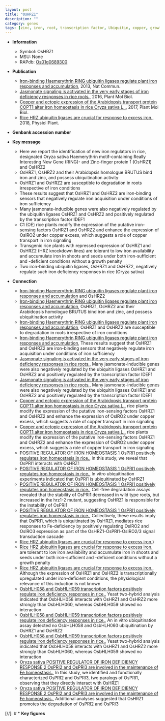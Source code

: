 ```yaml
---
layout: post
title: "OsHRZ1"
description: ""
category: genes
tags: [zinc, iron, root, transcription factor, Ubiquitin, copper, growth]
---
```


* **Information**  
    + Symbol: OsHRZ1  
    + MSU: None  
    + RAPdb: [Os01g0689300](http://rapdb.dna.affrc.go.jp/viewer/gbrowse_details/irgsp1?name=Os01g0689300)  

* **Publication**  
    + [Iron-binding Haemerythrin RING ubiquitin ligases regulate plant iron responses and accumulation](http://www.ncbi.nlm.nih.gov/pubmed?term=Iron-binding+Haemerythrin+RING+ubiquitin+ligases+regulate+plant+iron+responses+and+accumulation%5BTitle%5D), 2013, Nat Commun.
    + [Jasmonate signaling is activated in the very early stages of iron deficiency responses in rice roots.](http://www.ncbi.nlm.nih.gov/pubmed?term=Jasmonate+signaling+is+activated+in+the+very+early+stages+of+iron+deficiency+responses+in+rice+roots.%5BTitle%5D), 2016, Plant Mol Biol.
    + [Copper and ectopic expression of the Arabidopsis transport protein COPT1 alter iron homeostasis in rice Oryza sativa L..](http://www.ncbi.nlm.nih.gov/pubmed?term=Copper+and+ectopic+expression+of+the+Arabidopsis+transport+protein+COPT1+alter+iron+homeostasis+in+rice+Oryza+sativa+L..%5BTitle%5D), 2017, Plant Mol Biol.
    + [Rice HRZ ubiquitin ligases are crucial for response to excess iron.](http://www.ncbi.nlm.nih.gov/pubmed?term=Rice+HRZ+ubiquitin+ligases+are+crucial+for+response+to+excess+iron.%5BTitle%5D), 2018, Physiol Plant.

* **Genbank accession number**  

* **Key message**  
    + Here we report the identification of new iron regulators in rice, designated Oryza sativa Haemerythrin motif-containing Really Interesting New Gene (RING)- and Zinc-finger protein 1 (OsHRZ1) and OsHRZ2
    + OsHRZ1, OsHRZ2 and their Arabidopsis homologue BRUTUS bind iron and zinc, and possess ubiquitination activity
    + OsHRZ1 and OsHRZ2 are susceptible to degradation in roots irrespective of iron conditions
    + These results suggest that OsHRZ1 and OsHRZ2 are iron-binding sensors that negatively regulate iron acquisition under conditions of iron sufficiency
    + Many jasmonate-inducible genes were also negatively regulated by the ubiquitin ligases OsHRZ1 and OsHRZ2 and positively regulated by the transcription factor IDEF1
    + C1 (OE) rice plants modify the expression of the putative iron-sensing factors OsHRZ1 and OsHRZ2 and enhance the expression of OsIRO2 under copper excess, which suggests a role of copper transport in iron signaling
    + Transgenic rice plants with repressed expression of OsHRZ1 and OsHRZ2 (HRZ knockdown lines) are tolerant to low iron availability and accumulate iron in shoots and seeds under both iron-sufficient and -deficient conditions without a growth penalty
    + Two iron-binding ubiquitin ligases, OsHRZ1 and OsHRZ2, negatively regulate such iron deficiency responses in rice (Oryza sativa)

* **Connection**  
    + [Iron-binding Haemerythrin RING ubiquitin ligases regulate plant iron responses and accumulation](OsHRZ1) and OsHRZ2
    + [Iron-binding Haemerythrin RING ubiquitin ligases regulate plant iron responses and accumulation](http://www.ncbi.nlm.nih.gov/pubmed?term=Iron-binding+Haemerythrin+RING+ubiquitin+ligases+regulate+plant+iron+responses+and+accumulation%5BTitle%5D), OsHRZ1, OsHRZ2 and their Arabidopsis homologue BRUTUS bind iron and zinc, and possess ubiquitination activity
    + [Iron-binding Haemerythrin RING ubiquitin ligases regulate plant iron responses and accumulation](http://www.ncbi.nlm.nih.gov/pubmed?term=Iron-binding+Haemerythrin+RING+ubiquitin+ligases+regulate+plant+iron+responses+and+accumulation%5BTitle%5D), OsHRZ1 and OsHRZ2 are susceptible to degradation in roots irrespective of iron conditions
    + [Iron-binding Haemerythrin RING ubiquitin ligases regulate plant iron responses and accumulation](http://www.ncbi.nlm.nih.gov/pubmed?term=Iron-binding+Haemerythrin+RING+ubiquitin+ligases+regulate+plant+iron+responses+and+accumulation%5BTitle%5D), These results suggest that OsHRZ1 and OsHRZ2 are iron-binding sensors that negatively regulate iron acquisition under conditions of iron sufficiency
    + [Jasmonate signaling is activated in the very early stages of iron deficiency responses in rice roots.](http://www.ncbi.nlm.nih.gov/pubmed?term=Jasmonate+signaling+is+activated+in+the+very+early+stages+of+iron+deficiency+responses+in+rice+roots.%5BTitle%5D), Many jasmonate-inducible genes were also negatively regulated by the ubiquitin ligases OsHRZ1 and OsHRZ2 and positively regulated by the transcription factor IDEF1
    + [Jasmonate signaling is activated in the very early stages of iron deficiency responses in rice roots.](http://www.ncbi.nlm.nih.gov/pubmed?term=Jasmonate+signaling+is+activated+in+the+very+early+stages+of+iron+deficiency+responses+in+rice+roots.%5BTitle%5D), Many jasmonate-inducible genes were also negatively regulated by the ubiquitin ligases OsHRZ1 and OsHRZ2 and positively regulated by the transcription factor IDEF1
    + [Copper and ectopic expression of the Arabidopsis transport protein COPT1 alter iron homeostasis in rice Oryza sativa L..](OE) rice plants modify the expression of the putative iron-sensing factors OsHRZ1 and OsHRZ2 and enhance the expression of OsIRO2 under copper excess, which suggests a role of copper transport in iron signaling
    + [Copper and ectopic expression of the Arabidopsis transport protein COPT1 alter iron homeostasis in rice Oryza sativa L..](OE) rice plants modify the expression of the putative iron-sensing factors OsHRZ1 and OsHRZ2 and enhance the expression of OsIRO2 under copper excess, which suggests a role of copper transport in iron signaling
    + [POSITIVE REGULATOR OF IRON HOMEOSTASIS 1 OsPRI1 positively regulates iron homeostasis in rice.](http://www.ncbi.nlm.nih.gov/pubmed?term=POSITIVE+REGULATOR+OF+IRON+HOMEOSTASIS+1+OsPRI1+positively+regulates+iron+homeostasis+in+rice.%5BTitle%5D),  In this study, we reveal that OsPRI1 interacts with OsHRZ1
    + [POSITIVE REGULATOR OF IRON HOMEOSTASIS 1 OsPRI1 positively regulates iron homeostasis in rice.](http://www.ncbi.nlm.nih.gov/pubmed?term=POSITIVE+REGULATOR+OF+IRON+HOMEOSTASIS+1+OsPRI1+positively+regulates+iron+homeostasis+in+rice.%5BTitle%5D),  In vitro ubiquitination experiments indicated that OsPRI1 is ubiquitinated by OsHRZ1
    + [POSITIVE REGULATOR OF IRON HOMEOSTASIS 1 OsPRI1 positively regulates iron homeostasis in rice.](http://www.ncbi.nlm.nih.gov/pubmed?term=POSITIVE+REGULATOR+OF+IRON+HOMEOSTASIS+1+OsPRI1+positively+regulates+iron+homeostasis+in+rice.%5BTitle%5D),  Cell-free degradation assays revealed that the stability of OsPRI1 decreased in wild type roots, but increased in the hrz1-2 mutant, suggesting OsHRZ1 is responsible for the instability of OsPRI1
    + [POSITIVE REGULATOR OF IRON HOMEOSTASIS 1 OsPRI1 positively regulates iron homeostasis in rice.](http://www.ncbi.nlm.nih.gov/pubmed?term=POSITIVE+REGULATOR+OF+IRON+HOMEOSTASIS+1+OsPRI1+positively+regulates+iron+homeostasis+in+rice.%5BTitle%5D),  Collectively, these results imply that OsPRI1, which is ubiquitinated by OsHRZ1, mediates rice responses to Fe-deficiency by positively regulating OsIRO2 and OsIRO3 expression as part of the OsHRZ1-OsPRI1-OsIRO2/3 signal transduction cascade
    + [Rice HRZ ubiquitin ligases are crucial for response to excess iron.](Oryza+sativa))
    + [Rice HRZ ubiquitin ligases are crucial for response to excess iron.](HRZ+knockdown+lines) are tolerant to low iron availability and accumulate iron in shoots and seeds under both iron-sufficient and -deficient conditions without a growth penalty
    + [Rice HRZ ubiquitin ligases are crucial for response to excess iron.](http://www.ncbi.nlm.nih.gov/pubmed?term=Rice+HRZ+ubiquitin+ligases+are+crucial+for+response+to+excess+iron.%5BTitle%5D),  Although the expression of OsHRZ1 and OsHRZ2 is transcriptionally upregulated under iron-deficient conditions, the physiological relevance of this induction is not known
    + [OsbHLH058 and OsbHLH059 transcription factors positively regulate iron deficiency responses in rice.](http://www.ncbi.nlm.nih.gov/pubmed?term=OsbHLH058+and+OsbHLH059+transcription+factors+positively+regulate+iron+deficiency+responses+in+rice.%5BTitle%5D),  Yeast two-hybrid analysis indicated that OsbHLH058 interacts with OsHRZ1 and OsHRZ2 more strongly than OsbHLH060, whereas OsbHLH059 showed no interaction
    + [OsbHLH058 and OsbHLH059 transcription factors positively regulate iron deficiency responses in rice.](http://www.ncbi.nlm.nih.gov/pubmed?term=OsbHLH058+and+OsbHLH059+transcription+factors+positively+regulate+iron+deficiency+responses+in+rice.%5BTitle%5D),  An in vitro ubiquitination assay detected no OsbHLH058 and OsbHLH060 ubiquitination by OsHRZ1 and OsHRZ2
    + [OsbHLH058 and OsbHLH059 transcription factors positively regulate iron deficiency responses in rice.](http://www.ncbi.nlm.nih.gov/pubmed?term=OsbHLH058+and+OsbHLH059+transcription+factors+positively+regulate+iron+deficiency+responses+in+rice.%5BTitle%5D),  Yeast two-hybrid analysis indicated that OsbHLH058 interacts with OsHRZ1 and OsHRZ2 more strongly than OsbHLH060, whereas OsbHLH059 showed no interaction
    + [Oryza sativa POSITIVE REGULATOR OF IRON DEFICIENCY RESPONSE 2 OsPRI2 and OsPRI3 are involved in the maintenance of Fe homeostasis.](http://www.ncbi.nlm.nih.gov/pubmed?term=Oryza+sativa+POSITIVE+REGULATOR+OF+IRON+DEFICIENCY+RESPONSE+2+OsPRI2+and+OsPRI3+are+involved+in+the+maintenance+of+Fe+homeostasis.%5BTitle%5D),  In this study, we identified and functionally characterized OsPRI2 and OsPRI3, two paralogs of OsPRI1, observing that they directly interact with OsHRZ1
    + [Oryza sativa POSITIVE REGULATOR OF IRON DEFICIENCY RESPONSE 2 OsPRI2 and OsPRI3 are involved in the maintenance of Fe homeostasis.](http://www.ncbi.nlm.nih.gov/pubmed?term=Oryza+sativa+POSITIVE+REGULATOR+OF+IRON+DEFICIENCY+RESPONSE+2+OsPRI2+and+OsPRI3+are+involved+in+the+maintenance+of+Fe+homeostasis.%5BTitle%5D),  Additional analyses suggested that OsHRZ1 promotes the degradation of OsPRI2 and OsPRI3

[//]: # * **Key figures**  


